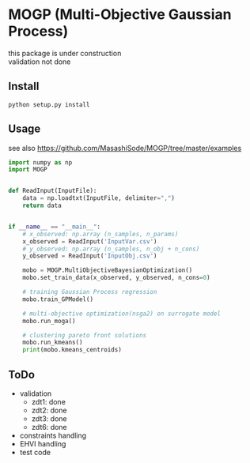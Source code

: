 # MOGP (Multi-Objective Gaussian Process)
this package is under construction  
validation not done  

## Install

`python setup.py install`

## Usage

see also https://github.com/MasashiSode/MOGP/tree/master/examples

```python
import numpy as np
import MOGP


def ReadInput(InputFile):
    data = np.loadtxt(InputFile, delimiter=",")
    return data


if __name__ == "__main__":
    # x_observed: np.array (n_samples, n_params)
    x_observed = ReadInput('InputVar.csv')
    # y_observed: np.array (n_samples, n_obj + n_cons)
    y_observed = ReadInput('InputObj.csv')

    mobo = MOGP.MultiObjectiveBayesianOptimization()
    mobo.set_train_data(x_observed, y_observed, n_cons=0)

    # training Gaussian Process regression
    mobo.train_GPModel()

    # multi-objective optimization(nsga2) on surrogate model
    mobo.run_moga()

    # clustering pareto front solutions
    mobo.run_kmeans()
    print(mobo.kmeans_centroids)


```

## ToDo

- validation
    - zdt1: done
    - zdt2: done
    - zdt3: done
    - zdt6: done
- constraints handling
- EHVI handling
- test code
